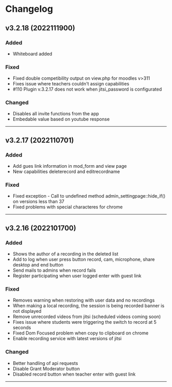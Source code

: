 # Changelog
## v3.2.18 (2022111900)
### Added
 * Whiteboard added
### Fixed
 * Fixed double competibility output on view.php for moodles v>311
 * Fixes issue where teachers couldn't assign capabilities
 * #110 Plugin v.3.2.17 does not work when jitsi_password is configurated
### Changed
 * Disables all invite functions from the app
 * Embedable value based on youtube response
---

## v3.2.17 (2022110701)
### Added
 * Add gues link information in mod_form and view page
 * New capabilities deleterecord and editrecordname
### Fixed
 * Fixed exception - Call to undefined method admin_settingpage::hide_if() on versions less than 37
 * Fixed problems with special characteres for chrome 
---

## v3.2.16 (2022101700)
### Added
 * Shows the author of a recording in the deleted list
 * Add to log when user press button record, cam, microphone, share desktop and end button
 * Send mails to admins when record fails
 * Register participating when user logged enter with guest link
### Fixed 
 * Removes warning when restoring with user data and no recordings
 * When making a local recording, the session is being recorded banner is not displayed
 * Remove unrecorded videos from jitsi (scheduled videos coming soon)
 * Fixes issue where students were triggering the switch to record at 5 seconds
 * Fixed Dom Focused problem when copy to clipboard on chrome
 * Enable recording service with latest versions of jitsi 
### Changed
 * Better handling of api requests
 * Disable Grant Moderator button
 * Disabled record button when teacher enter with guest link
 ---
